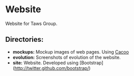 Website
=======

Website for Taws Group.

Directories:
------------

* **mockups:** Mockup images of web pages. Using [Cacoo](www.cacoo.com)
* **evolution:** Screenshots of evolution of the website.
* **site:** Website. Developed using [Bootstrap] (http://twitter.github.com/bootstrap/)


